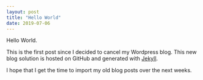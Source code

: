 ```yaml
---
layout: post
title: "Hello World"
date: 2019-07-06
---
```


Hello World. 

This is the first post since I decided to cancel my Wordpress blog. This new blog solution is hosted
on GitHub and generated with [Jekyll](http://jekyllrb.com).

I hope that I get the time to import my old blog posts over the next weeks. 